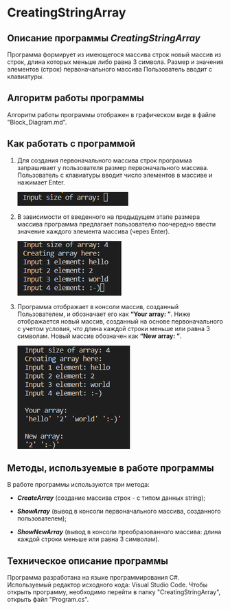 # CreatingStringArray

## Описание программы _CreatingStringArray_

Программа формирует из имеющегося массива строк новый массив из строк, длина которых меньше либо равна 3 символа. Размер и значения элементов (строк) первоначального массива Пользователь вводит с клавиатуры.

## Алгоритм работы программы

Алгоритм работы программы отображен в графическом виде в файле “Block_Diagram.md”.

## Как работать с программой

1. Для создания первоначального массива строк программа запрашивает у пользователя размер первоначального массива. Пользователь с клавиатуры вводит число элементов в массиве и нажимает Enter. 

    ![Input size of array:](Input_size.png)

2. В зависимости от введенного на предыдущем этапе размера массива программа предлагает пользователю поочередно ввести значение каждого элемента массива (через Enter).  

    ![Input the N element:](Creating_array.png)  

3. Программа отображает в консоли массив, созданный Пользователем, и обозначает его как **“Your array: ”**. Ниже отображается новый массив, созданный на основе первоначального с учетом условия, что длина каждой строки меньше или равна 3 символам. Новый массив обозначен как **“New array: ”**.  

    ![Input the N element:](New_array.png) 

## Методы, используемые в работе программы

В работе программы используются три метода:  

* _**CreateArray**_ (создание массива строк - с типом данных string); 

* _**ShowArray**_ (вывод в консоли первоначального массива, созданного пользователем); 

* _**ShowNewArray**_ (вывод в консоли преобразованного массива: длина каждой строки меньше или равна 3 символам). 

## Техническое описание программы

Программа разработана на языке программирования С#. Используемый редактор исходного кода: Visual Studio Code. Чтобы открыть программу, необходимо перейти в папку "CreatingStringArray", открыть файл "Program.cs".